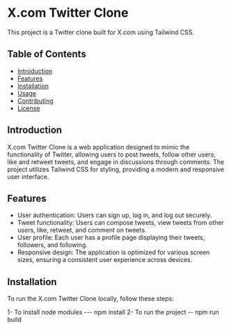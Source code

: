 # X.com Twitter Clone

This project is a Twitter clone built for X.com using Tailwind CSS.

## Table of Contents

- [Introduction](#introduction)
- [Features](#features)
- [Installation](#installation)
- [Usage](#usage)
- [Contributing](#contributing)
- [License](#license)

## Introduction

X.com Twitter Clone is a web application designed to mimic the functionality of Twitter, allowing users to post tweets, follow other users, like and retweet tweets, and engage in discussions through comments. The project utilizes Tailwind CSS for styling, providing a modern and responsive user interface.

## Features

- User authentication: Users can sign up, log in, and log out securely.
- Tweet functionality: Users can compose tweets, view tweets from other users, like, retweet, and comment on tweets.
- User profile: Each user has a profile page displaying their tweets, followers, and following.
- Responsive design: The application is optimized for various screen sizes, ensuring a consistent user experience across devices.

## Installation

To run the X.com Twitter Clone locally, follow these steps:

1- To install node modules --- npm install
2- To run the project -- npm run build
